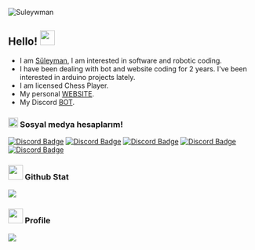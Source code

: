 <p align="left"> <img src="https://komarev.com/ghpvc/?username=sTheHunter&label=Profile%20views&color=ce3b56&style=flat" alt="Suleywman" /> </p>

## Hello! <img src="https://cdn.discordapp.com/emojis/730513541961875466.gif?size=96" width="30px">

- I am [Süleyman](https://discord.com/users/512316280129323022), I am interested in software and robotic coding.
- I have been dealing with bot and website coding for 2 years. I've been interested in arduino projects lately.
- I am licensed Chess Player.
- My personal [WEBSITE](https://www.suleywman.cf/).
- My Discord [BOT](https://discord.com/oauth2/authorize?client_id=842764627066617856&scope=bot%20applications.commands&permissions=1099780451582).

<h3><img src="https://cdn.discordapp.com/emojis/840014696027652167.gif?size=96" width="20px"> Sosyal medya hesaplarım!</h3>

[![Discord Badge](https://img.shields.io/badge/Discord%20-7289DA.svg?&amp;style=for-the-badge&amp;logo=discord&amp;logoColor=white)](https://discord.com/users/512316280129323022)
[![Discord Badge](https://img.shields.io/badge/Spotify-1ED761.svg?&amp;style=for-the-badge&amp;logo=spotify&amp;logoColor=white)](https://www.suleywman.cf/spotify)
[![Discord Badge](https://img.shields.io/badge/Github%20-171515.svg?&amp;style=for-the-badge&amp;logo=github&amp;logoColor=white)](https://www.suleywman.cf/github)
[![Discord Badge](https://img.shields.io/badge/Instagram%20-8a3ab9.svg?&amp;style=for-the-badge&amp;logo=instagram&amp;logoColor=white)](https://www.instagram.com/suleywman/)
[![Discord Badge](https://img.shields.io/badge/Twitter%20-1DA1F2.svg?&amp;style=for-the-badge&amp;logo=twitter&amp;logoColor=white)](https://twitter.com/suleywman)


<div >
<h3><img src="https://cdn.discordapp.com/emojis/735615640496504872.webp?size=96" width="30px"> Github Stat</h3>
   <a href="https://github.com/Suleywman" target="_blank">
      <img src="https://github-readme-stats.vercel.app/api/?username=Suleywman&show_icons=true&title_color=fff&icon_color=ffff00&text_color=9f9f9f&bg_color=151515">
   </a>
   
   <h3><img src="https://cdn.discordapp.com/emojis/657942852818436106.webp?size=96" width="30px"> Profile</h3>
   <a href="https://discord.com/users/512316280129323022" target="_blank">
      <img src="https://lanyard-profile-readme.vercel.app/api/512316280129323022">
   </a>
</div>
